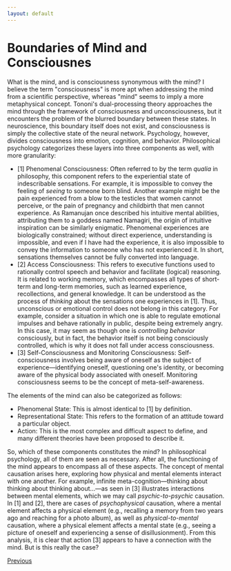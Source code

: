 ```yaml
---
layout: default
---
```


# Boundaries of Mind and Consciousnes
What is the mind, and is consciousness synonymous with the mind? I believe the term "consciousness" is more apt when addressing the mind from a scientific perspective, whereas "mind" seems to imply a more metaphysical concept. Tononi's dual-processing theory approaches the mind through the framework of consciousness and unconsciousness, but it encounters the problem of the blurred boundary between these states. In neuroscience, this boundary itself does not exist, and consciousness is simply the collective state of the neural network. Psychology, however, divides consciousness into emotion, cognition, and behavior. Philosophical psychology categorizes these layers into three components as well, with more granularity:
- [1] Phenomenal Consciousness: Often referred to by the term *qualia* in philosophy, this component refers to the experiential state of indescribable sensations. For example, it is impossible to convey the feeling of *seeing* to someone born blind. Another example might be the pain experienced from a blow to the testicles that women cannot perceive, or the pain of pregnancy and childbirth that men cannot experience. As Ramanujan once described his intuitive mental abilities, attributing them to a goddess named Namagiri, the origin of intuitive inspiration can be similarly enigmatic. Phenomenal experiences are biologically constrained; without direct experience, understanding is impossible, and even if I have had the experience, it is also impossible to convey the information to someone who has not experienced it. In short, sensations themselves cannot be fully converted into language.
- [2] Access Consciousness: This refers to executive functions used to rationally control speech and behavior and facilitate (logical) reasoning. It is related to working memory, which encompasses all types of short-term and long-term memories, such as learned experience, recollections, and general knowledge. It can be understood as the process of *thinking* about the sensations one experiences in [1]. Thus, unconscious or emotional control does not belong in this category. For example, consider a situation in which one is able to regulate emotional impulses and behave rationally in public, despite being extremely angry. In this case, it may seem as though one is *controlling behavior* consciously, but in fact, the behavior itself is not being consciously controlled, which is why it does not fall under access consciousness.
- [3] Self-Consciousness and Monitoring Consciousness: Self-consciousness involves being aware of oneself as the subject of experience—identifying oneself, questioning one's identity, or becoming aware of the physical body associated with oneself. Monitoring consciousness seems to be the concept of meta-self-awareness.

The elements of the mind can also be categorized as follows:
- Phenomenal State: This is almost identical to [1] by definition.
- Representational State: This refers to the formation of an attitude toward a particular object.
- Action: This is the most complex and difficult aspect to define, and many different theories have been proposed to describe it.

So, which of these components constitutes the mind? In philosophical psychology, all of them are seen as necessary. After all, the functioning of the mind appears to encompass all of these aspects.
The concept of mental causation arises here, exploring how physical and mental elements interact with one another. For example, infinite meta-cognition—thinking about thinking about thinking about...—as seen in [3] illustrates interactions between mental elements, which we may call *psychic-to-psychic* causation. In [1] and [2], there are cases of *psychophysical* causation, where a mental element affects a physical element (e.g., recalling a memory from two years ago and reaching for a photo album), as well as *physical-to-mental* causation, where a physical element affects a mental state (e.g., seeing a picture of oneself and experiencing a sense of disillusionment).
From this analysis, it is clear that action [3] appears to have a connection with the mind. But is this really the case?

<div class="pagination">
  <a href="{{ 'P/mind/mind_content.html' | relative_url }}" class="prev-button">Previous</a>
</div>